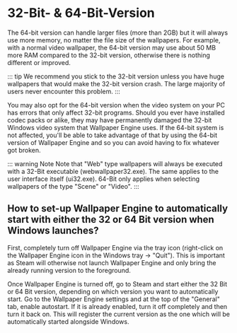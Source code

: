 # 32-Bit- & 64-Bit-Version

The 64-bit version can handle larger files (more than 2GB) but it will always use more memory, no matter the file size of the wallpapers. For example, with a normal video wallpaper, the 64-bit version may use about 50 MB more RAM compared to the 32-bit version, otherwise there is nothing different or improved.

::: tip
We recommend you stick to the 32-bit version unless you have huge wallpapers that would make the 32-bit version crash. The large majority of users never encounter this problem.
:::

You may also opt for the 64-bit version when the video system on your PC has errors that only affect 32-bit programs. Should you ever have installed codec packs or alike, they may have permanently damaged the 32-bit Windows video system that Wallpaper Engine uses. If the 64-bit system is not affected, you'll be able to take advantage of that by using the 64-bit version of Wallpaper Engine and so you can avoid having to fix whatever got broken.

::: warning
Note Note that "Web" type wallpapers will always be executed with a 32-Bit executable (webwallpaper32.exe). The same applies to the user interface itself (ui32.exe). 64-Bit only applies when selecting wallpapers of the type "Scene" or "Video".
:::

## How to set-up Wallpaper Engine to automatically start with either the 32 or 64 Bit version when Windows launches?

First, completely turn off Wallpaper Engine via the tray icon (right-click on the Wallpaper Engine icon in the Windows tray -> "Quit"). This is important as Steam will otherwise not launch Wallpaper Engine and only bring the already running version to the foreground.

Once Wallpaper Engine is turned off, go to Steam and start either the 32 Bit or 64 Bit version, depending on which version you want to automatically start. Go to the Wallpaper Engine settings and at the top of the "General" tab, enable autostart. If it is already enabled, turn it off completely and then turn it back on. This will register the current version as the one which will be automatically started alongside Windows. 